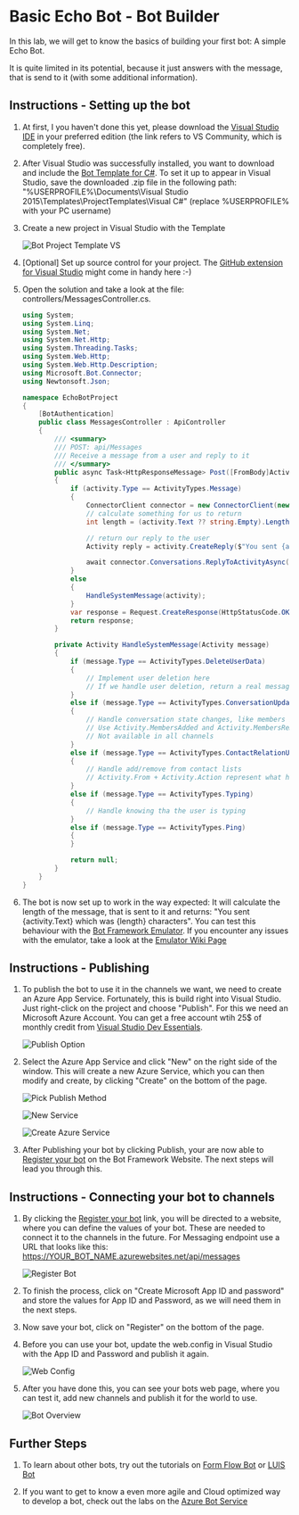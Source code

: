 # Basic Echo Bot - Bot Builder #

In this lab, we will get to know the basics of building your first bot: A simple Echo Bot. 

It is quite limited in its potential, because it just answers with the message, that is send to it (with some additional information).

## Instructions - Setting up the bot ##

1. At first, I you haven't done this yet, please download the [Visual Studio IDE](https://www.visualstudio.com/vs/) in your preferred edition (the link refers to VS Community, which is completely free).

1. After Visual Studio was successfully installed, you want to download and include the [Bot Template for C#](http://aka.ms/bf-bc-vstemplate). To set it up to appear in Visual Studio, save the downloaded .zip file in the following path: "%USERPROFILE%\Documents\Visual Studio 2015\Templates\ProjectTemplates\Visual C#\" (replace %USERPROFILE% with your PC username)

1. Create a new project in Visual Studio with the Template 
    
    ![Bot Project Template VS](./_images/1_ProjectTemplate.png)

1. [Optional] Set up source control for your project. The [GitHub extension for Visual Studio](https://visualstudio.github.com/) might come in handy here :-)

1. Open the solution and take a look at the file: controllers/MessagesController.cs. 

    ```C# 
    using System;
    using System.Linq;
    using System.Net;
    using System.Net.Http;
    using System.Threading.Tasks;
    using System.Web.Http;
    using System.Web.Http.Description;
    using Microsoft.Bot.Connector;
    using Newtonsoft.Json;

    namespace EchoBotProject
    {
        [BotAuthentication]
        public class MessagesController : ApiController
        {
            /// <summary>
            /// POST: api/Messages
            /// Receive a message from a user and reply to it
            /// </summary>
            public async Task<HttpResponseMessage> Post([FromBody]Activity activity)
            {
                if (activity.Type == ActivityTypes.Message)
                {
                    ConnectorClient connector = new ConnectorClient(new Uri(activity.ServiceUrl));
                    // calculate something for us to return
                    int length = (activity.Text ?? string.Empty).Length;

                    // return our reply to the user
                    Activity reply = activity.CreateReply($"You sent {activity.Text} which was {length} characters");

                    await connector.Conversations.ReplyToActivityAsync(reply);
                }
                else
                {
                    HandleSystemMessage(activity);
                }
                var response = Request.CreateResponse(HttpStatusCode.OK);
                return response;
            }

            private Activity HandleSystemMessage(Activity message)
            {
                if (message.Type == ActivityTypes.DeleteUserData)
                {
                    // Implement user deletion here
                    // If we handle user deletion, return a real message
                }
                else if (message.Type == ActivityTypes.ConversationUpdate)
                {
                    // Handle conversation state changes, like members being added and removed
                    // Use Activity.MembersAdded and Activity.MembersRemoved and Activity.Action for info
                    // Not available in all channels
                }
                else if (message.Type == ActivityTypes.ContactRelationUpdate)
                {
                    // Handle add/remove from contact lists
                    // Activity.From + Activity.Action represent what happened
                }
                else if (message.Type == ActivityTypes.Typing)
                {
                    // Handle knowing tha the user is typing
                }
                else if (message.Type == ActivityTypes.Ping)
                {
                }

                return null;
            }
        }
    }
    ```
1. The bot is now set up to work in the way expected: It will calculate the length of the message, that is sent to it and returns: "You sent {activity.Text} which was {length} characters". You can test this behaviour with the [Bot Framework Emulator](https://emulator.botframework.com/). If you encounter any issues with the emulator, take a look at the [Emulator Wiki Page](https://github.com/microsoft/botframework-emulator/wiki/Getting-Started)

## Instructions - Publishing ##

1. To publish the bot to use it in the channels we want, we need to create an Azure App Service. Fortunately, this is build right into Visual Studio. Just right-click on the project and choose "Publish". For this we need an Microsoft Azure Account. You can get a free account wtih 25$ of monthly credit from [Visual Studio Dev Essentials](https://www.visualstudio.com/dev-essentials/).

    ![Publish Option](./_images/2_Publish_Option.png)
    
1. Select the Azure App Service and click "New" on the right side of the window. This will create a new Azure Service, which you can then modify and create, by clicking "Create" on the bottom of the page.

    ![Pick Publish Method](./_images/3_PickPublishMethod.png)
    
    ![New Service](./_images/3_NewService.png)

    ![Create Azure Service](./_images/4_CreateAzureService.png)

1. After Publishing your bot by clicking Publish, your are now able to [Register your bot](https://dev.botframework.com/bots/new) on the Bot Framework Website. The next steps will lead you through this.

## Instructions - Connecting your bot to channels ##

1. By clicking the [Register your bot](https://dev.botframework.com/bots/new) link, you will be directed to a website, where you can define the values of your bot. These are needed to connect it to the channels in the future. For Messaging endpoint use a URL that looks like this: https://YOUR_BOT_NAME.azurewebsites.net/api/messages

    ![Register Bot](./_images/5_RegisterBot.png)

1. To finish the process, click on "Create Microsoft App ID and password" and store the values for App ID and Password, as we will need them in the next steps.

1. Now save your bot, click on "Register" on the bottom of the page.

1. Before you can use your bot, update the web.config in Visual Studio with the App ID and Password and publish it again.

    ![Web Config](./images/6_WebConfig.png)

1. After you have done this, you can see your bots web page, where you can test it, add new channels and publish it for the world to use. 
    
    ![Bot Overview](./_images/7_BotOverview.png)

## Further Steps ##

1. To learn about other bots, try out the tutorials on [Form Flow Bot](https://github.com/Danielius1012/BotLabs/tree/master/Bot_Builder/2_Form_Flow_Bot) or [LUIS Bot](https://github.com/Danielius1012/BotLabs/tree/master/Bot_Builder/3_LUIS_Bot)

1. If you want to get to know a even more agile and Cloud optimized way to develop a bot, check out the labs on the [Azure Bot Service]()